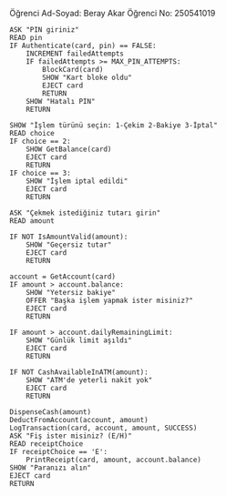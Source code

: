 Öğrenci Ad-Soyad: Beray Akar
Öğrenci No: 250541019



    ASK "PIN giriniz"
    READ pin
    IF Authenticate(card, pin) == FALSE:
        INCREMENT failedAttempts
        IF failedAttempts >= MAX_PIN_ATTEMPTS:
            BlockCard(card)
            SHOW "Kart bloke oldu"
            EJECT card
            RETURN
        SHOW "Hatalı PIN"
        RETURN

    SHOW "İşlem türünü seçin: 1-Çekim 2-Bakiye 3-İptal"
    READ choice
    IF choice == 2:
        SHOW GetBalance(card)
        EJECT card
        RETURN
    IF choice == 3:
        SHOW "İşlem iptal edildi"
        EJECT card
        RETURN

    ASK "Çekmek istediğiniz tutarı girin"
    READ amount

    IF NOT IsAmountValid(amount):
        SHOW "Geçersiz tutar"
        EJECT card
        RETURN

    account = GetAccount(card)
    IF amount > account.balance:
        SHOW "Yetersiz bakiye"
        OFFER "Başka işlem yapmak ister misiniz?"
        EJECT card
        RETURN

    IF amount > account.dailyRemainingLimit:
        SHOW "Günlük limit aşıldı"
        EJECT card
        RETURN

    IF NOT CashAvailableInATM(amount):
        SHOW "ATM'de yeterli nakit yok"
        EJECT card
        RETURN

    DispenseCash(amount)
    DeductFromAccount(account, amount)
    LogTransaction(card, account, amount, SUCCESS)
    ASK "Fiş ister misiniz? (E/H)"
    READ receiptChoice
    IF receiptChoice == 'E':
        PrintReceipt(card, amount, account.balance)
    SHOW "Paranızı alın"
    EJECT card
    RETURN
